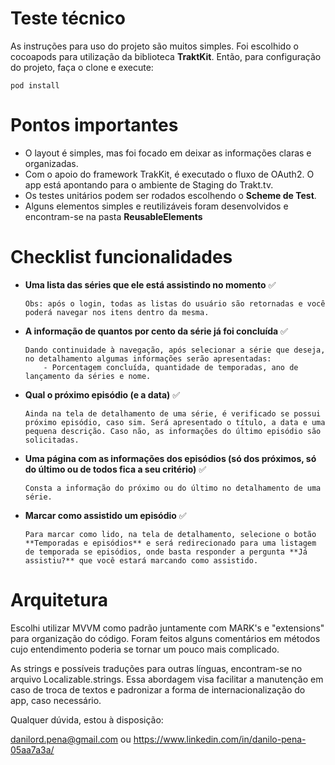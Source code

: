 # Teste técnico

As instruções para uso do projeto são muitos simples. Foi escolhido o cocoapods para utilização da biblioteca **TraktKit**. Então, para configuração do projeto, faça o clone e execute:

`pod install`

# Pontos importantes

  - O layout é simples, mas foi focado em deixar as informações claras e organizadas.
  - Com o apoio do framework TrakKit, é executado o fluxo de OAuth2. O app está apontando para o ambiente de Staging do Trakt.tv.
  - Os testes unitários podem ser rodados escolhendo o **Scheme de Test**.
  - Alguns elementos simples e reutilizáveis foram desenvolvidos e encontram-se na pasta **ReusableElements**
  
# Checklist funcionalidades

  - **Uma lista das séries que ele está assistindo no momento** ✅
        
        Obs: após o login, todas as listas do usuário são retornadas e você poderá navegar nos itens dentro da mesma.
  - **A informação de quantos por cento da série já foi concluída** ✅
        
        Dando continuidade à navegação, após selecionar a série que deseja, no detalhamento algumas informações serão apresentadas:
            - Porcentagem concluída, quantidade de temporadas, ano de lançamento da séries e nome.
  - **Qual o próximo episódio (e a data)** ✅
        
        Ainda na tela de detalhamento de uma série, é verificado se possui próximo episódio, caso sim. Será apresentado o título, a data e uma pequena descrição. Caso não, as informações do último episódio são solicitadas.
  - **Uma página com as informações dos episódios (só dos próximos, só do último ou de todos fica a seu critério)** ✅
        
        Consta a informação do próximo ou do último no detalhamento de uma série.
  - **Marcar como assistido um episódio** ✅
       
        Para marcar como lido, na tela de detalhamento, selecione o botão **Temporadas e episódios** e será redirecionado para uma listagem de temporada se episódios, onde basta responder a pergunta **Já assistiu?** que você estará marcando como assistido.

# Arquitetura

Escolhi utilizar MVVM como padrão juntamente com MARK's e "extensions" para organização do código. Foram feitos alguns comentários em métodos cujo entendimento poderia se tornar um pouco mais complicado. 

As strings e possíveis traduções para outras línguas, encontram-se no arquivo Localizable.strings. Essa abordagem visa facilitar a manutenção em caso de troca de textos e padronizar a forma de internacionalização do app, caso necessário.

Qualquer dúvida, estou à disposição:

danilord.pena@gmail.com  ou
https://www.linkedin.com/in/danilo-pena-05aa7a3a/
